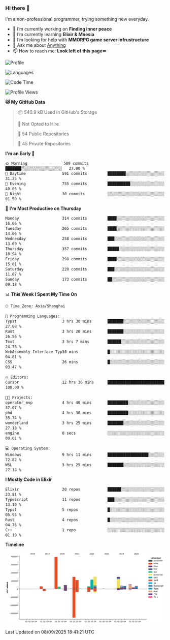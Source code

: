 ### Hi there 👋

I'm a non-professional programmer, trying something new everyday.

<!--
**dyzdyz010/dyzdyz010** is a ✨ _special_ ✨ repository because its `README.md` (this file) appears on your GitHub profile.
-->

- 🔭 I’m currently working on **Finding inner peace**
- 🌱 I’m currently learning **Elixir & Mnesia**
- 🤔 I’m looking for help with **MMORPG game server infrustructure**
- 💬 Ask me about [Anything](https://github.com/dyzdyz010/dyzdyz010/issues)
- 📫 How to reach me: **Look left of this page⬅️**

<!-- - 👯 I’m looking to collaborate on
- 😄 Pronouns: ...
- ⚡ Fun fact: ...
 -->
 
![Profile](https://github-readme-stats.vercel.app/api?username=dyzdyz010&count_private=true&show_icons=true&theme=dracula)

![Languages](https://github-readme-stats.vercel.app/api/top-langs/?username=dyzdyz010&layout=compact&theme=dracula)

<!--START_SECTION:waka-->
![Code Time](http://img.shields.io/badge/Code%20Time-2%2C082%20hrs%203%20mins-blue)

![Profile Views](http://img.shields.io/badge/Profile%20Views-0-blue)

**🐱 My GitHub Data** 

> 📦 540.9 kB Used in GitHub's Storage 
 > 
> 🚫 Not Opted to Hire
 > 
> 📜 54 Public Repositories 
 > 
> 🔑 45 Private Repositories 
 > 
**I'm an Early 🐤** 

```text
🌞 Morning                509 commits         ███████░░░░░░░░░░░░░░░░░░   27.00 % 
🌆 Daytime                591 commits         ████████░░░░░░░░░░░░░░░░░   31.35 % 
🌃 Evening                755 commits         ██████████░░░░░░░░░░░░░░░   40.05 % 
🌙 Night                  30 commits          ░░░░░░░░░░░░░░░░░░░░░░░░░   01.59 % 
```
📅 **I'm Most Productive on Thursday** 

```text
Monday                   314 commits         ████░░░░░░░░░░░░░░░░░░░░░   16.66 % 
Tuesday                  265 commits         ████░░░░░░░░░░░░░░░░░░░░░   14.06 % 
Wednesday                258 commits         ███░░░░░░░░░░░░░░░░░░░░░░   13.69 % 
Thursday                 357 commits         █████░░░░░░░░░░░░░░░░░░░░   18.94 % 
Friday                   298 commits         ████░░░░░░░░░░░░░░░░░░░░░   15.81 % 
Saturday                 220 commits         ███░░░░░░░░░░░░░░░░░░░░░░   11.67 % 
Sunday                   173 commits         ██░░░░░░░░░░░░░░░░░░░░░░░   09.18 % 
```


📊 **This Week I Spent My Time On** 

```text
🕑︎ Time Zone: Asia/Shanghai

💬 Programming Languages: 
Typst                    3 hrs 30 mins       ███████░░░░░░░░░░░░░░░░░░   27.88 % 
Rust                     3 hrs 20 mins       ███████░░░░░░░░░░░░░░░░░░   26.56 % 
Text                     3 hrs 7 mins        ██████░░░░░░░░░░░░░░░░░░░   24.78 % 
WebAssembly Interface Typ36 mins             █░░░░░░░░░░░░░░░░░░░░░░░░   04.81 % 
CSS                      26 mins             █░░░░░░░░░░░░░░░░░░░░░░░░   03.47 % 

🔥 Editors: 
Cursor                   12 hrs 36 mins      █████████████████████████   100.00 % 

🐱‍💻 Projects: 
operator_mvp             4 hrs 40 mins       █████████░░░░░░░░░░░░░░░░   37.07 % 
phd                      4 hrs 30 mins       █████████░░░░░░░░░░░░░░░░   35.74 % 
wonderland               3 hrs 25 mins       ███████░░░░░░░░░░░░░░░░░░   27.18 % 
engine                   0 secs              ░░░░░░░░░░░░░░░░░░░░░░░░░   00.01 % 

💻 Operating System: 
Windows                  9 hrs 11 mins       ██████████████████░░░░░░░   72.82 % 
WSL                      3 hrs 25 mins       ███████░░░░░░░░░░░░░░░░░░   27.18 % 
```

**I Mostly Code in Elixir** 

```text
Elixir                   20 repos            ██████░░░░░░░░░░░░░░░░░░░   23.81 % 
TypeScript               11 repos            ███░░░░░░░░░░░░░░░░░░░░░░   13.10 % 
Typst                    5 repos             █░░░░░░░░░░░░░░░░░░░░░░░░   05.95 % 
Rust                     4 repos             █░░░░░░░░░░░░░░░░░░░░░░░░   04.76 % 
C++                      1 repo              ░░░░░░░░░░░░░░░░░░░░░░░░░   01.19 % 
```



**Timeline**

![Lines of Code chart](https://raw.githubusercontent.com/dyzdyz010/dyzdyz010/master/assets/bar_graph.png)


 Last Updated on 08/09/2025 18:41:21 UTC
<!--END_SECTION:waka-->
